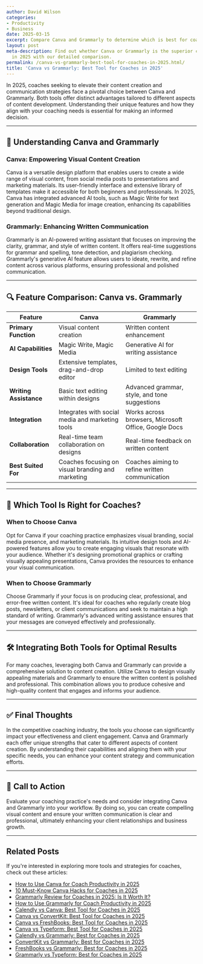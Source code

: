 ```yaml
---
author: David Wilson
categories:
- Productivity
- Business
date: 2025-03-15
excerpt: Compare Canva and Grammarly to determine which is best for coaches in 2025.
layout: post
meta-description: Find out whether Canva or Grammarly is the superior choice for coaches
  in 2025 with our detailed comparison.
permalink: /canva-vs-grammarly-best-tool-for-coaches-in-2025.html/
title: 'Canva vs Grammarly: Best Tool for Coaches in 2025'
---
```


In 2025, coaches seeking to elevate their content creation and communication strategies face a pivotal choice between Canva and Grammarly. Both tools offer distinct advantages tailored to different aspects of content development. Understanding their unique features and how they align with your coaching needs is essential for making an informed decision.

---

## 🧠 Understanding Canva and Grammarly

### Canva: Empowering Visual Content Creation

Canva is a versatile design platform that enables users to create a wide range of visual content, from social media posts to presentations and marketing materials. Its user-friendly interface and extensive library of templates make it accessible for both beginners and professionals. In 2025, Canva has integrated advanced AI tools, such as Magic Write for text generation and Magic Media for image creation, enhancing its capabilities beyond traditional design. 

### Grammarly: Enhancing Written Communication

Grammarly is an AI-powered writing assistant that focuses on improving the clarity, grammar, and style of written content. It offers real-time suggestions for grammar and spelling, tone detection, and plagiarism checking. Grammarly's generative AI feature allows users to ideate, rewrite, and refine content across various platforms, ensuring professional and polished communication. 

---

## 🔍 Feature Comparison: Canva vs. Grammarly

| Feature               | Canva                                             | Grammarly                                             |
|-----------------------|---------------------------------------------------|-------------------------------------------------------|
| **Primary Function**  | Visual content creation                           | Written content enhancement                           |
| **AI Capabilities**   | Magic Write, Magic Media                          | Generative AI for writing assistance                 |
| **Design Tools**      | Extensive templates, drag-and-drop editor         | Limited to text editing                               |
| **Writing Assistance**| Basic text editing within designs                 | Advanced grammar, style, and tone suggestions         |
| **Integration**       | Integrates with social media and marketing tools  | Works across browsers, Microsoft Office, Google Docs  |
| **Collaboration**     | Real-time team collaboration on designs           | Real-time feedback on written content                 |
| **Best Suited For**   | Coaches focusing on visual branding and marketing | Coaches aiming to refine written communication       |

---

## 🎯 Which Tool Is Right for Coaches?

### When to Choose Canva

Opt for Canva if your coaching practice emphasizes visual branding, social media presence, and marketing materials. Its intuitive design tools and AI-powered features allow you to create engaging visuals that resonate with your audience. Whether it's designing promotional graphics or crafting visually appealing presentations, Canva provides the resources to enhance your visual communication.

### When to Choose Grammarly

Choose Grammarly if your focus is on producing clear, professional, and error-free written content. It's ideal for coaches who regularly create blog posts, newsletters, or client communications and seek to maintain a high standard of writing. Grammarly's advanced writing assistance ensures that your messages are conveyed effectively and professionally.

---

## 🛠️ Integrating Both Tools for Optimal Results

For many coaches, leveraging both Canva and Grammarly can provide a comprehensive solution to content creation. Utilize Canva to design visually appealing materials and Grammarly to ensure the written content is polished and professional. This combination allows you to produce cohesive and high-quality content that engages and informs your audience.

---

## ✅ Final Thoughts

In the competitive coaching industry, the tools you choose can significantly impact your effectiveness and client engagement. Canva and Grammarly each offer unique strengths that cater to different aspects of content creation. By understanding their capabilities and aligning them with your specific needs, you can enhance your content strategy and communication efforts.

---

## 📌 Call to Action

Evaluate your coaching practice's needs and consider integrating Canva and Grammarly into your workflow. By doing so, you can create compelling visual content and ensure your written communication is clear and professional, ultimately enhancing your client relationships and business growth.

---

## Related Posts
If you're interested in exploring more tools and strategies for coaches, check out these articles:
- [How to Use Canva for Coach Productivity in 2025](/how-to-use-canva-for-coach-productivity-in-2025.html/)
- [10 Must-Know Canva Hacks for Coaches in 2025](/10-must-know-canva-hacks-for-coaches-in-2025.html/)
- [Grammarly Review for Coaches in 2025: Is It Worth It?](/grammarly-review-for-coaches-in-2025-is-it-worth-it.html/)
- [How to Use Grammarly for Coach Productivity in 2025](/how-to-use-grammarly-for-coach-productivity-in-2025.html/)
- [Calendly vs Canva: Best Tool for Coaches in 2025](/calendly-vs-canva-best-tool-for-coaches-in-2025.html/)
- [Canva vs ConvertKit: Best Tool for Coaches in 2025](/canva-vs-convertkit-best-tool-for-coaches-in-2025.html/)
- [Canva vs FreshBooks: Best Tool for Coaches in 2025](/canva-vs-freshbooks-best-tool-for-coaches-in-2025.html/)
- [Canva vs Typeform: Best Tool for Coaches in 2025](/canva-vs-typeform-best-tool-for-coaches-in-2025.html/)
- [Calendly vs Grammarly: Best for Coaches in 2025](/calendly-vs-grammarly-best-for-coaches-in-2025.html/)
- [ConvertKit vs Grammarly: Best for Coaches in 2025](/convertkit-vs-grammarly-best-for-coaches-in-2025.html/)
- [FreshBooks vs Grammarly: Best for Coaches in 2025](/freshbooks-vs-grammarly-best-for-coaches-in-2025.html/)
- [Grammarly vs Typeform: Best for Coaches in 2025](/grammarly-vs-typeform-best-for-coaches-in-2025.html/)
